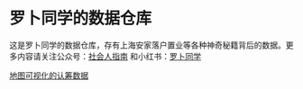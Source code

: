# 罗卜同学的数据仓库

这是罗卜同学的数据仓库，存有上海安家落户置业等各种神奇秘籍背后的数据。更多内容请关注公众号：[社会人指南](https://mp.weixin.qq.com/s/I9BNqhp-siyBPVCvUdkPHw) 和小红书：[罗卜同学](http://www.xiaohongshu.com/user/profile/61a11a9f0000000021022bbd?xhsshare=WeixinSession&appuid=5e87d3d20000000001009a1e&apptime=1651539378)

[地图可视化的认筹数据](https://luobodata.github.io/shanghaijf/shjf.html)
